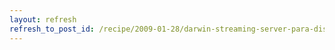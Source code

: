```yaml
---
layout: refresh
refresh_to_post_id: /recipe/2009-01-28/darwin-streaming-server-para-dispositivos-mviles
---
```

